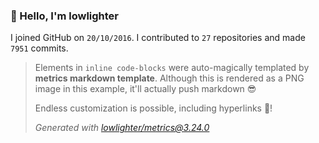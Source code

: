### 👋 Hello, I'm lowlighter

I joined GitHub on `20/10/2016`.
I contributed to `27` repositories and made `7951` commits.

> Elements in `inline code-blocks` were auto-magically templated by **metrics markdown template**.
> Although this is rendered as a PNG image in this example, it'll actually push markdown 😎
>
> Endless customization is possible, including hyperlinks 🎉!
>
> *Generated with [lowlighter/metrics@3.24.0](https://github.com/lowlighter/metrics)*
